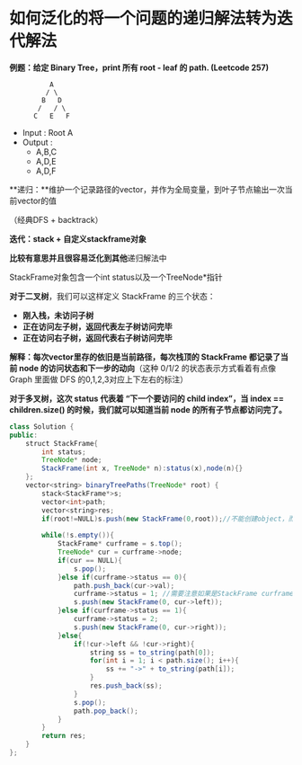 # 如何泛化的将一个问题的递归解法转为迭代解法

**例题：给定 Binary Tree，print 所有 root - leaf 的 path. \(Leetcode 257\)**

```text
          A
         / \
        B   D
       /   / \
      C   E   F
```

* Input : Root A
* Output :
  * A,B,C
  * A,D,E
  * A,D,F

**递归：**维护一个记录路径的vector，并作为全局变量，到叶子节点输出一次当前vector的值

（经典DFS + backtrack）

**迭代：stack + 自定义stackframe对象**

**比较有意思并且很容易泛化到其他**递归解法中

StackFrame对象包含一个int status以及一个TreeNode\*指针

**对于二叉树**，我们可以这样定义 StackFrame 的三个状态：

* **刚入栈，未访问子树**
* **正在访问左子树，返回代表左子树访问完毕**
* **正在访问右子树，返回代表右子树访问完毕**

**解释：每次vector里存的依旧是当前路径，每次栈顶的 StackFrame 都记录了当前 node 的访问状态和下一步的动向**（这种 0/1/2 的状态表示方式看着有点像 Graph 里面做 DFS 的0,1,2,3对应上下左右的标注）

**对于多叉树，**这次 status 代表着 “下一个要访问的 child index”，当 index == children.size\(\) 的时候，我们就可以知道当前 node 的所有子节点都访问完了**。**

```java
class Solution {
public:
    struct StackFrame{
        int status;
        TreeNode* node;
        StackFrame(int x, TreeNode* n):status(x),node(n){}
    };
    vector<string> binaryTreePaths(TreeNode* root) {
        stack<StackFrame*>s;
        vector<int>path;
        vector<string>res;
        if(root!=NULL)s.push(new StackFrame(0,root));//不能创建object，而应该创建new Object
        
        while(!s.empty()){
            StackFrame* curframe = s.top();
            TreeNode* cur = curframe->node;
            if(cur == NULL){
                s.pop();
            }else if(curframe->status == 0){
                path.push_back(cur->val);
                curframe->status = 1; //需要注意如果是StackFrame curframe 而不是StackFrame* curframe是会有问题的
                s.push(new StackFrame(0, cur->left));
            }else if(curframe->status == 1){
                curframe->status = 2;
                s.push(new StackFrame(0, cur->right));
            }else{
                if(!cur->left && !cur->right){
                    string ss = to_string(path[0]);
                    for(int i = 1; i < path.size(); i++){
                        ss += "->" + to_string(path[i]);
                    }
                    res.push_back(ss);
                }
                s.pop();
                path.pop_back();
            }
        }
        return res;
    }
};
```



